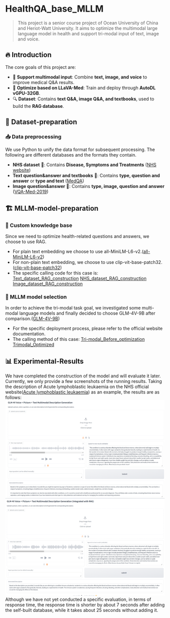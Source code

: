 # HealthQA_base_MLLM
>This project is a senior course project of Ocean University of China and Heriot-Watt University. It aims to optimize the multimodal large language model in health and support tri-modal input of text, image and voice.

## 🔥 Introduction
The core goals of this project are:
- 🌟 **Support multimodal input**: Combine **text, image, and voice** to improve medical Q&A results.
- 🚀 **Optimize based on LLaVA-Med**: Train and deploy through **AutoDL vGPU-32GB**.
- 🔍 **Dataset**: Contains **text Q&A, image Q&A, and textbooks**, used to build the **RAG database**.

## 📂 Dataset-preparation
### 📥 Data preprocessing
We use Python to unify the data format for subsequent processing. The following are different databases and the formats they contain.
- **NHS dataset** 📜: Contains **Disease, Symptoms and Treatments** ([NHS website](https://www.nhsinform.scot/illnesses-and-conditions/a-to-z/))
- **Text question&answer and textbooks** 📜: Contains **type, question and answer** or **type and text** ([MedQA](https://github.com/jind11/MedQA))
- **Image question&answer** 📜: Contains **type, image, question and answer** ([VQA-Med-2019](https://github.com/abachaa/VQA-Med-2019))

## 🏗 MLLM-model-preparation
### 🌟 Custom knowledge base
Since we need to optimize health-related questions and answers, we choose to use RAG.
- For plain text embedding we choose to use all-MiniLM-L6-v2.([all-MiniLM-L6-v2](https://huggingface.co/sentence-transformers/all-MiniLM-L6-v2))
- For non-plain text embedding, we choose to use clip-vit-base-patch32.([clip-vit-base-patch32](https://huggingface.co/openai/clip-vit-base-patch32))
- The specific calling code for this case is:
  [Text_dataset_RAG_construction](directory/RAG_construction/Text_dataset_RAG_construction.ipynb)
  [NHS_dataset_RAG_construction](directory/RAG_construction/NHS_dataset_RAG_construction.ipynb)
  [Image_dataset_RAG_construction](directory/RAG_construction/Image_dataset_RAG_construction.ipynb)

### 📌 MLLM model selection
In order to achieve the tri-modal task goal, we investigated some multi-modal language models and finally decided to choose GLM-4V-9B after comparison.([GLM-4V-9B](https://github.com/THUDM/GLM-4))
- For the specific deployment process, please refer to the official website documentation.
- The calling method of this case:
  [Tri-modal_Before_optimization](directory/final_model/Tri-modal_Before_optimization.ipynb)
  [Trimodal_Optimized](directory/final_model/Trimodal_Optimized.ipynb)

## 📊 Experimental-Results
We have completed the construction of the model and will evaluate it later. Currently, we only provide a few screenshots of the running results.
Taking the description of Acute lymphoblastic leukaemia on the NHS official website([Acute lymphoblastic leukaemia](https://www.nhsinform.scot/illnesses-and-conditions/cancer/cancer-types-in-adults/acute-lymphoblastic-leukaemia/)) as an example, the results are as follows:
![Before joining the self-built database](picture/before.png)
![After joining the self-built database](picture/after.png)
Although we have not yet conducted a specific evaluation, in terms of response time, the response time is shorter by about 7 seconds after adding the self-built database, while it takes about 25 seconds without adding it.
